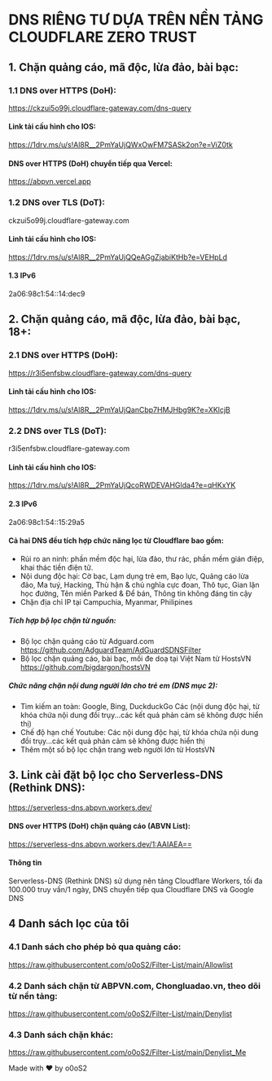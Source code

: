# DNS RIÊNG TƯ DỰA TRÊN NỀN TẢNG CLOUDFLARE ZERO TRUST
## 1. Chặn quảng cáo, mã độc, lừa đảo, bài bạc:
### 1.1 DNS over HTTPS (DoH):
https://ckzui5o99j.cloudflare-gateway.com/dns-query
#### Link tải cấu hình cho IOS:
https://1drv.ms/u/s!Al8R__2PmYaUjQWxOwFM7SASk2on?e=ViZ0tk
#### DNS over HTTPS (DoH) chuyển tiếp qua Vercel:
https://abpvn.vercel.app
### 1.2 DNS over TLS (DoT):
ckzui5o99j.cloudflare-gateway.com
#### Linh tải cấu hình cho IOS:
https://1drv.ms/u/s!Al8R__2PmYaUjQQeAGgZjabiKtHb?e=VEHpLd
#### 1.3 IPv6
2a06:98c1:54::14:dec9

## 2. Chặn quảng cáo, mã độc, lừa đảo, bài bạc, 18+:
### 2.1 DNS over HTTPS (DoH):
https://r3i5enfsbw.cloudflare-gateway.com/dns-query
#### Linh tải cấu hình cho IOS:
https://1drv.ms/u/s!Al8R__2PmYaUjQanCbp7HMJHbg9K?e=XKlcjB
### 2.2 DNS over TLS (DoT):
r3i5enfsbw.cloudflare-gateway.com
#### Linh tải cấu hình cho IOS:
https://1drv.ms/u/s!Al8R__2PmYaUjQcoRWDEVAHGlda4?e=qHKxYK
#### 2.3 IPv6
2a06:98c1:54::15:29a5

#### Cả hai DNS đều tích hợp chức năng lọc từ Cloudflare bao gồm:
- Rủi ro an ninh: phần mềm độc hại, lừa đảo, thư rác, phần mềm gián điệp, khai thác tiền điện tử.
- Nội dung độc hại: Cờ bạc, Lạm dụng trẻ em, Bạo lực, Quảng cáo lừa đảo, Ma tuý, Hacking, Thù hận & chủ nghĩa cực đoan, Thô tục, Gian lận học đường, Tên miền Parked & Để bán, Thông tin không đáng tin cậy
- Chặn địa chỉ IP tại Campuchia, Myanmar, Philipines
##### Tích hợp bộ lọc chặn từ nguồn:
- Bộ lọc chặn quảng cáo từ Adguard.com https://github.com/AdguardTeam/AdGuardSDNSFilter
- Bộ lọc chặn quảng cáo, bài bạc, mối đe doạ tại Việt Nam từ HostsVN https://github.com/bigdargon/hostsVN
##### Chức năng chặn nội dung người lớn cho trẻ em (DNS mục 2):
- Tìm kiếm an toàn: Google, Bing, DuckduckGo Các (nội dung độc hại, từ khóa chứa nội dung đồi trụy...các kết quả phản cảm sẽ không được hiển thị)
- Chế độ hạn chế Youtube: Các nội dung độc hại, từ khóa chứa nội dung đồi trụy...các kết quả phản cảm sẽ không được hiển thị
- Thêm một số bộ lọc chặn trang web người lớn từ HostsVN
  
## 3. Link cài đặt bộ lọc cho Serverless-DNS (Rethink DNS):
https://serverless-dns.abpvn.workers.dev/
#### DNS over HTTPS (DoH) chặn quảng cáo (ABVN List):
https://serverless-dns.abpvn.workers.dev/1:AAIAEA==
#### Thông tin
Serverless-DNS (Rethink DNS) sử dụng nên tảng Cloudflare Workers, tối đa 100.000 truy vấn/1 ngày, DNS chuyển tiếp qua Cloudflare DNS và Google DNS

## 4 Danh sách lọc của tôi
### 4.1 Danh sách cho phép bỏ qua quảng cáo:
https://raw.githubusercontent.com/o0oS2/Filter-List/main/Allowlist
### 4.2 Danh sách chặn từ ABPVN.com, Chongluadao.vn, theo dõi từ nền tảng:
https://raw.githubusercontent.com/o0oS2/Filter-List/main/Denylist
### 4.3 Danh sách chặn khác:
https://raw.githubusercontent.com/o0oS2/Filter-List/main/Denylist_Me

Made with ♥ by o0oS2
